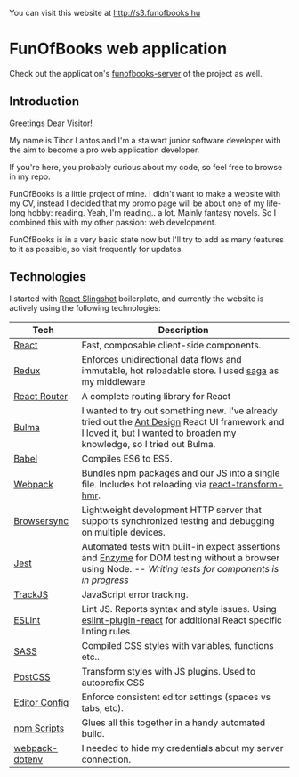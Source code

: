 You can visit this website at http://s3.funofbooks.hu

# FunOfBooks web application

Check out the application's [funofbooks-server](https://github.com/lantos14/funofbooks-server) of the project as well.

## Introduction

Greetings Dear Visitor!

My name is Tibor Lantos and I'm a stalwart junior software developer with the aim to become a pro web application developer.

If you're here, you probably curious about my code, so feel free to browse in my repo.

FunOfBooks is a little project of mine. I didn't want to make a website with my CV, instead I decided that my promo page will be about one of my life-long hobby: reading.
Yeah, I'm reading.. a lot. Mainly fantasy novels. So I combined this with my other passion: web development.

FunOfBooks is in a very basic state now but I'll try to add as many features to it as possible, so visit frequently for updates.

## Technologies

I started with [React Slingshot](https://github.com/coryhouse/react-slingshot) boilerplate, and currently the website is actively using the following technologies:

| **Tech** | **Description** |
|----------|-------|
|  [React](https://facebook.github.io/react/)  |  Fast, composable client-side components. |
|  [Redux](http://redux.js.org)  |  Enforces unidirectional data flows and immutable, hot reloadable store. I used [saga](https://github.com/redux-saga/redux-saga) as my middleware  |
|  [React Router](https://github.com/reactjs/react-router) | A complete routing library for React |
|  [Bulma](https://bulma.io/) | I wanted to try out something new. I've already tried out the [Ant Design](https://ant.design/) React UI framework and I loved it, but I wanted to broaden my knowledge, so I tried out Bulma.
|  [Babel](http://babeljs.io) |  Compiles ES6 to ES5.  |
|  [Webpack](https://webpack.js.org) | Bundles npm packages and our JS into a single file. Includes hot reloading via [react-transform-hmr](https://www.npmjs.com/package/react-transform-hmr). |
|  [Browsersync](https://www.browsersync.io/) | Lightweight development HTTP server that supports synchronized testing and debugging on multiple devices. |
|  [Jest](https://facebook.github.io/jest/) | Automated tests with built-in expect assertions and [Enzyme](https://github.com/airbnb/enzyme) for DOM testing without a browser using Node. -- *Writing tests for components is in progress*|
|  [TrackJS](https://trackjs.com/) | JavaScript error tracking. |
|  [ESLint](http://eslint.org/)| Lint JS. Reports syntax and style issues. Using [eslint-plugin-react](https://github.com/yannickcr/eslint-plugin-react) for additional React specific linting rules. |
|  [SASS](http://sass-lang.com/) | Compiled CSS styles with variables, functions etc.. |
|  [PostCSS](https://github.com/postcss/postcss) | Transform styles with JS plugins. Used to autoprefix CSS |
|  [Editor Config](http://editorconfig.org) | Enforce consistent editor settings (spaces vs tabs, etc). | [IDE Plugins](http://editorconfig.org/#download) |
|  [npm Scripts](https://docs.npmjs.com/misc/scripts)| Glues all this together in a handy automated build. |
|  [webpack-dotenv](https://www.npmjs.com/package/dotenv-webpack)| I needed to hide my credentials about my server connection. |
